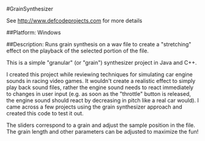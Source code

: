 #GrainSynthesizer

See http://www.defcodeprojects.com for more details

##Platform:
Windows

##Description:
Runs grain synthesis on a wav file to create a "stretching" effect on the playback of the selected portion of the file.

This is a simple "granular" (or "grain") synthesizer project in Java and C++.

I created this project while reviewing techniques for simulating car engine sounds in racing video games.
It wouldn't create a realistic effect to simply play back sound files, rather the engine sound needs to react immediately to changes in user input (e.g. as soon as the "throttle" button is released, the engine sound should react by decreasing in pitch like a real car would). I came across a few projects using the grain synthesizer approach and created this code to test it out.

The sliders correspond to a grain and adjust the sample position in the file. The grain length and other parameters can be adjusted to maximize the fun!
